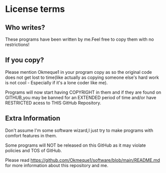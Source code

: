 # License terms

## Who writes?

These programs have been written by me.Feel free to copy them with no restrictions!

## If you copy?
Please mention Okmeque1 in your program copy as so the original code does not get lost to time(like actually as copying someone else's hard work is not cool - Especially if it's a lone coder like me).

Programs will now start having COPYRIGHT in them and if they are found on GITHUB,you may be banned for an EXTENDED period of time and/or have RESTRICTED acess to THIS GitHub Repository.

## Extra Information


Don't assume I'm some software wizard,I just try to make programs with comfort features in them.

Some programs will NOT be released on this GitHub as it may violate policies and TOS of GitHub.

Please read https://github.com/Okmeque1/software/blob/main/README.md for more information about this repository and me.
